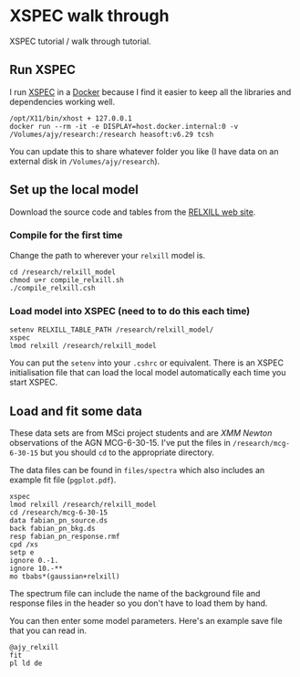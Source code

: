 # XSPEC walk through

XSPEC tutorial / walk through tutorial.

## Run XSPEC

I run [XSPEC](https://heasarc.gsfc.nasa.gov/xanadu/xspec/) in a [Docker](https://heasarc.gsfc.nasa.gov/docs/software/heasoft/docker.html) because I find it easier to keep all the libraries and dependencies working well.

```
/opt/X11/bin/xhost + 127.0.0.1
docker run --rm -it -e DISPLAY=host.docker.internal:0 -v /Volumes/ajy/research:/research heasoft:v6.29 tcsh
```

You can update this to share whatever folder you like (I have data on an external disk in `/Volumes/ajy/research`).

## Set up the local model

Download the source code and tables from the [RELXILL web site](http://www.sternwarte.uni-erlangen.de/~dauser/research/relxill/).

### Compile for the first time

Change the path to wherever your `relxill` model is.

```
cd /research/relxill_model
chmod u+r compile_relxill.sh
./compile_relxill.csh
```

### Load model into XSPEC (need to to do this each time)

```
setenv RELXILL_TABLE_PATH /research/relxill_model/
xspec
lmod relxill /research/relxill_model
```

You can put the `setenv` into your `.cshrc` or equivalent. There is an XSPEC initialisation file that can load the local model automatically each time you start XSPEC.

## Load and fit some data

These data sets are from MSci project students and are _XMM Newton_ observations of the AGN MCG-6-30-15. I've put the files in `/research/mcg-6-30-15` but you should `cd` to the appropriate directory.

The data files can be found in `files/spectra` which also includes an example fit file (`pgplot.pdf`).

```
xspec
lmod relxill /research/relxill_model
cd /research/mcg-6-30-15
data fabian_pn_source.ds
back fabian_pn_bkg.ds
resp fabian_pn_response.rmf
cpd /xs
setp e
ignore 0.-1.
ignore 10.-**
mo tbabs*(gaussian+relxill)
```

The spectrum file can include the name of the background file and response files in the header so you don't have to load them by hand.

You can then enter some model parameters. Here's an example save file that you can read in.

```
@ajy_relxill
fit
pl ld de
```

